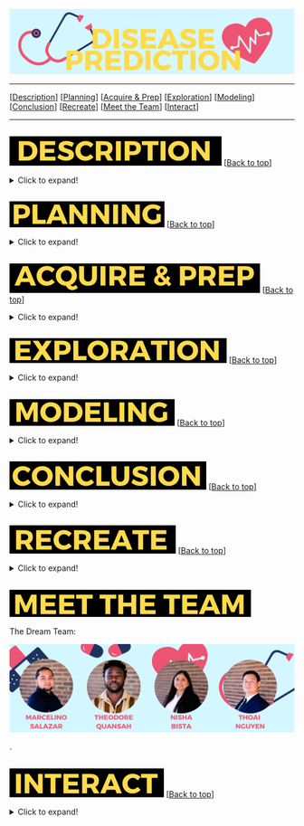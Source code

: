 <a name="top"></a>
![name of photo](https://github.com/disease-outbreak/disease-outbreak/blob/main/Marcelino/Screenshot%202023-11-06%20at%209.10.45%20AM.png?raw=true)

***
[[Description](#project_description)]
[[Planning](#planning)]
[[Acquire & Prep](#acquire_and_prep)]
[[Exploration](#explore)]
[[Modeling](#model)]
[[Conclusion](#conclusion)]
[[Recreate](#recreate)]
[[Meet the Team](#team)]
[[Interact](#interact)]
___


## <a name="project_description"></a>
![desc](https://github.com/disease-outbreak/disease-outbreak/blob/main/Marcelino/Screenshot%202023-11-06%20at%209.47.31%20AM.png?raw=true)
[[Back to top](#top)]

<details>
  <summary>Click to expand!</summary>

### Description
    
Diagnosis of diseases often requires expertise and thorough medical examination. However, for common ailments or as a preliminary diagnostic tool, we aim to utilize symptom data to predict potential diseases. This tool can assist healthcare professionals as a reference, guide patients in understanding their conditions, or even help in telemedicine where immediate physical diagnosis isn't feasible.

### Goals
    
The primary goal of this project is to develop a predictive model that can predict a disease with high accuracy. By analyzing data acquired from the World Health Orginization related to disease symptoms in the U.S., we aim to create a reliable and user-friendly tool for individuals and public health organizations.
    
### Data Source
    
- Data was gathered from "The World Health Organization" and Columbia University website
- Other data from the following website to create a dashboard of mortality rates.

### Data Dictionary
|  Column  | Definition                                              | Data Type       |    
|----------|---------------------------------------------------------|-----------------|
| Disease  | Different type of diseases patients have in our dataset | Target variable |
| Symptoms | Different type of symptoms patients have in our dataset | object          |

***
</details>

## <a name="planning"></a> 
![plan](https://github.com/disease-outbreak/disease-outbreak/blob/main/Marcelino/Screenshot%202023-11-06%20at%2011.14.17%20AM.png?raw=true)
[[Back to top](#top)]

<details>
  <summary>Click to expand!</summary>

### Project Outline:
    
- Initial Questions:
    - How do we plan to accomplish this project based off the goal?
    - How will it be used?
    - Where and how we will acquire data?
    - What specific features to move forward with?
    - What model will we use?   
  
- Acquisiton: 
    - Read data into python
    - Summarize data
    
- Prepare and clean: 
    - Potentially Drop features
    - Handle null values
    - Adjust data types
    - Rename columns
  
- Exploratory analysis:
    - Ask questions about our data
    - Make a hypothesis
    - Create visuals
    - Run statistical test
    
- Modeling:
    - Create multiple models
    - Choose the best model
    - Run a test
    - Conclude results
    - Make recommendations

### Target variable
- 'Disease'

***
</details>

## <a name="acquire_and_prep"></a> 
![acquire_prep](https://github.com/disease-outbreak/disease-outbreak/blob/main/Marcelino/Screenshot%202023-11-06%20at%209.52.48%20AM.png?raw=true)
[[Back to top](#top)]

<details>
  <summary>Click to expand!</summary>

### Acquire Data:
- Data was gathered from The World Health Organization and Columbia University website
- Other data from the following website to create a dashboard of mortality rates.
    
The dataset comprises various diseases and their associated symptoms. Each disease can have multiple symptoms, and each symptom can be associated with multiple diseases
    
- Dataset Structure
    - Disease and symptoms(1):
        - Source: W.H.O.
        - Rows: 4920
        - Columns: 18
    - Symptoms and Severity:
        - Source: W.H.O.
        - Rows: 133
        - Columns:2
    - Disease and symptoms(2):
        - Source: Columbia.edu
        - Rows: 1866
        - Columns: 3
    
### Prepare Data
- Cleaned and preprocessed disease_df; result stored in processed_df.
- Transformed symptom data in processed_df to one-hot encoding; result in encoded_df.
- Aggregated preprocessed data and encoded symptoms into aggregated_df.
- Identified and resolved missing symptoms between aggregated_df and severity_df.
- Standardized and corrected column names in aggregated_df to align with severity_df.
- Removed UMLS codes and preprocessed scraped_df for analysis readiness.
- Eliminated duplicate columns in scraped_df to maintain data integrity.
- Converted numerical string columns to numeric types in scraped_df, except 'Disease'.
- Reshaped scraped_df into pivot format for enhanced analysis capability.
- Merged scraped_df with disease_df and conducted further preprocessing.
- Compared symptom presence between scraped_df and severity_df to spot discrepancies.
- Aligned scraped_df column names with severity_df, addressing missing data.
- Split combined dataset into stratified train, validation, and test sets; sizes outputted.

### Split data:
- Training set (60%)
- Validation set (20%)
- Test set (20%)
***

</details>

## <a name="explore"></a> 
![dict](https://github.com/disease-outbreak/disease-outbreak/blob/main/Marcelino/Screenshot%202023-11-06%20at%209.58.00%20AM.png?raw=true)
[[Back to top](#top)]

<details>
  <summary>Click to expand!</summary>

### Statistical Analysis of Symptoms and Conditions:

- A strong statistical relationship exists between "yellowing of the eyes" and conditions such as Hepatitis (P less than 0.05), underscored by the frequent occurrence of this symptom alongside "yellowish skin" in the tri-gram frequency analysis.
"High fever" paired with "cough" in the tri-gram frequency chart indicates a significant correlation with respiratory conditions, highlighting the need for further clinical investigation when these symptoms are present together.

### Clinical Insights from Statistical Findings:
- The presence of "yellowing of the eyes" and "yellowish skin" should prompt clinical consideration for liver-related conditions, including Hepatitis and bile duct disorders.
The pairing of "high fever" with symptoms like "cough" and "headache" in the tri-gram analysis suggests a potential link to infectious diseases or inflammatory conditions that warrant a thorough clinical evaluation.

### Symptom Frequency Analysis:
- The symptom "fatigue" tops the frequency chart, suggesting it is a ubiquitous symptom across a multitude of conditions.
Other symptoms like "headache" and "nausea" are also prominent, indicating common issues affecting the nervous and digestive systems, respectively.
The frequency of "abdominal pain" and "vomiting" underscores their importance as symptoms in the dataset, pointing to a range of potential gastrointestinal or systemic disorders.

### N-Gram Analysis Insights:
- The bi-gram "loss of appetite" is highly frequent, indicating that this symptom is often reported and may be significant in the diagnostic process of various conditions.
The tri-gram "loss of appetite" shows how symptom combinations can provide more specific indications of health issues, possibly related to digestive health or metabolic disorders.

***   
</details>    

## <a name="model"></a> 
![model](https://github.com/disease-outbreak/disease-outbreak/blob/main/Marcelino/Screenshot%202023-11-06%20at%2010.27.47%20AM.png?raw=true)
[[Back to top](#top)]
<details>
  <summary>Click to expand!</summary>

The purpose of this modeling was to predict diseases based on the given symptoms. We evaluated several models, including Random Forest, Logistic Regression, and KNN, against a baseline model. Here's a summary of the results:

### Baseline Model:
- Accuracy: 0.0208
This low accuracy is expected since the baseline model predicts diseases based on the most frequent class without any true learning.

### Random Forest:
- Training Accuracy: 1.0000
- Validation Accuracy: 0.9583
- Test Accuracy: 0.8958
The Random Forest model performed remarkably well on the training dataset, achieving perfect accuracy. This indicates that it could potentially overfit to the training data. However, its high validation accuracy demonstrates that it generalizes fairly well to unseen data. The test accuracy further validates its robustness.

### Logistic Regression:
- Training Accuracy: 1.0000
- Validation Accuracy: 0.9583
Similar to the Random Forest model, the Logistic Regression model also showed perfect accuracy on the training data and impressive performance on the validation set. This suggests that the model might have identified clear linear boundaries among the features.

### KNN:
- Training Accuracy: 0.8472
- Validation Accuracy: 0.3542
The KNN model demonstrated satisfactory performance on the training data but showed a significant drop in accuracy on the validation set. This could imply that KNN isn't the best model for this type of data or the chosen hyperparameters are not optimal

***

</details>  

## <a name="conclusion"></a> 
![conclusion](https://github.com/disease-outbreak/disease-outbreak/blob/main/Marcelino/Screenshot%202023-11-06%20at%2010.00.09%20AM.png?raw=true)
[[Back to top](#top)]
<details>
  <summary>Click to expand!</summary>

The Disease Symptoms Prediction Model project aimed to leverage symptom data to predict potential diseases, assisting healthcare professionals and patients in preliminary diagnostics. This objective was approached through the development of machine learning models, utilizing a dataset encompassing a variety of diseases and their associated symptoms.

### Achievement of Goals:
- We successfully developed a machine learning model, with the Random Forest classifier emerging as the most accurate, significantly outperforming the baseline model.
The relationship between symptoms and diseases was elucidated through statistical analysis, confirming that certain symptoms such as abdominal pain and vomiting are strong indicators of specific conditions like Alcoholic Hepatitis and Chronic Cholestasis, respectively.
- A baseline model was established, providing a reference point for evaluating the effectiveness of more sophisticated predictive models.

### Key Findings:
- Statistical significance was identified between certain symptoms and diseases, validating the model's capability to capture these relationships.
- Symptom frequency analysis and N-gram visualizations provided deeper insights into common and distinctive symptom patterns.
The Random Forest model, with a test accuracy of 89.58%, was identified as the most promising predictive model in our trials.

### Recommendations:
- Due to its high validation and test accuracies, the Random Forest model is recommended for initial deployment in a controlled environment to gauge real-world efficacy.
- Collaboration with medical professionals is advised to interpret the model's predictions and to incorporate their feedback for refinement.

### Next Steps:
- Integration into User-Friendly Platforms: The next phase involves creating a user interface for the model, making it accessible to end-users who can report symptoms and receive disease predictions.
- Dataset Expansion: To improve the model's comprehensiveness and accuracy, we plan to include a broader range of diseases, especially rare conditions, to enhance predictive capabilities.
- Continuous Model Improvement: We aim to continuously refine the model by incorporating medical professional feedback and adjusting it according to the latest medical research and data.

### "If I Had More Time, I Would...":
- Explore Advanced Models: Experiment with deep learning and ensemble methods to potentially uncover complex patterns in symptom-disease relationships that simpler models might miss.
- Conduct a Thorough Hyperparameter Tuning: Allocate more time to fine-tune the models, especially KNN, to ensure that we are not overlooking a potentially suitable model due to suboptimal parameters.
- Implement a Feedback Loop: Develop a system to collect user and professional feedback on the model’s predictions to facilitate ongoing learning and improvement.
- Focus on Interpretability: Devote efforts to make the model's decision process more transparent, aiding healthcare professionals in understanding the rationale behind predictions, which is crucial for medical applications.

***
</details>  


## <a name="recreate"></a> 
![recreate](https://github.com/disease-outbreak/disease-outbreak/blob/main/Marcelino/Screenshot%202023-11-06%20at%2010.53.45%20AM.png?raw=true)
[[Back to top](#top)]

<details>
  <summary>Click to expand!</summary>

### 1. Getting started
- Start by cloning the github repository on the terminal, type: 
git clone git@github.com:disease-outbreak/disease-outbreak.git

- Install Conda, Python, VS Code or Jupyter Notebook
</details>
    
## <a name="team"></a>
![meet](https://github.com/disease-outbreak/disease-outbreak/blob/main/Marcelino/Screenshot%202023-11-06%20at%2010.52.03%20AM.png?raw=true)

The Dream Team:

![team](https://github.com/disease-outbreak/disease-outbreak/blob/main/Marcelino/Screenshot%202023-11-06%20at%201.29.42%20PM.png?raw=true)


>>>>>>>>>>>>>>>
.

</details>  


## <a name="interact"></a> 
![interact](https://github.com/disease-outbreak/disease-outbreak/blob/main/Marcelino/Screenshot%202023-11-09%20at%202.35.07%20PM.png?raw=true)
[[Back to top](#top)]

<details>
  <summary>Click to expand!</summary>

Interact with our model and data!
    
### Streamlit Application
    
    - [Streamlit app] (https://hitzuman-disease-outbreak2-codeupcapstonestreamlit-sqfsjj.streamlit.app)
    
### Tableau Dashboard
    
    - [Dashboard] (https://public.tableau.com/app/profile/nisha.bista/viz/DiseaseMortality/Dashboard12?publish=yes)